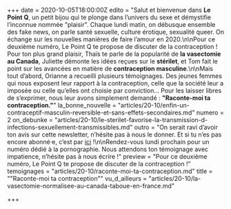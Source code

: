 +++
date = 2020-10-05T18:00:00Z
edito = "Salut et bienvenue dans **Le Point Q**, un petit bijou qui te plonge dans l’univers du sexe et démystifie l’inconnue nommée \"plaisir\". Chaque lundi matin, on débusque ensemble des fake news, on parle santé sexuelle, culture érotique, sexualité queer. On échange sur les nouvelles manières de faire l’amour en 2020.\n\nPour ce deuxième numéro, Le Point Q te propose de discuter de la contraception&nbsp;! Pour ton plus grand plaisir, Thaïs te parle de la popularité de **la vasectomie au Canada**, Juliette démonte les idées reçues sur le **stérilet**, et Tom fait le point sur les avancées en matière de **contraception masculine**.\n\nMais tout d’abord, Orianne a recueilli plusieurs témoignages. Des jeunes femmes qui nous exposent leur rapport à la contraception, celle que la société leur a imposée ou celle qu’elles ont choisie par conviction… Pour les laisser libres de s’exprimer, nous leur avons simplement demandé&nbsp;: **\"Raconte-moi ta contraception.\"**"
la_bonne_nouvelle = "articles/20-10/enfin-un-contraceptif-masculin-reversible-et-sans-effets-secondaires.md"
numero = 2
on_debunke = "articles/20-10/le-sterilet-favorise-la-transmission-d-infections-sexuellement-transmissibles.md"
outro = "On serait ravi d’avoir ton avis sur cette newsletter, n’hésite pas à nous le donner. Et si tu n’es pas encore abonné·e, c’est par [ici](https://forms.gle/8dSqWNbnnD1Jeeyg8)&nbsp;!\n\nRendez-vous lundi prochain pour un numéro dédié à la pornographie. Nous attendons ton témoignage avec impatience, n’hésite pas à nous écrire&nbsp;!"
preview = "Pour ce deuxième numéro, Le Point Q te propose de discuter de la contraception !"
temoignages = "articles/20-10/raconte-moi-ta-contraception.md"
title = "\"Raconte-moi ta contraception\""
vu_d_ailleurs = "articles/20-10/la-vasectomie-normalisee-au-canada-taboue-en-france.md"

+++
